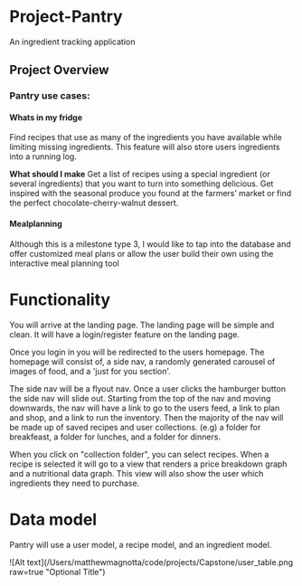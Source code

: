 # Project-Pantry
An ingredient tracking application


## Project Overview
### Pantry use cases:
#### Whats in my fridge
Find recipes that use as many of the
ingredients you have available while limiting missing
ingredients. This feature will also store users ingredients into a running log.

**What should I make**
Get a list of recipes using a special
ingredient (or several ingredients) that
you want to turn into something
delicious.
Get inspired with the seasonal produce
you found at the farmers’ market or find
the perfect chocolate-cherry-walnut
dessert.


#### Mealplanning
Although this is a milestone type 3, I would like to tap into the database and offer customized meal plans or allow the user build their own using the interactive meal planning tool



# Functionality

You will arrive at the landing page. The landing page will be simple and clean. It will have a login/register feature on the landing page.

Once you login in you will be redirected to the users homepage. The homepage will consist of, a side nav, a randomly generated carousel of images of food, and a 'just for you section'.

The side nav will be a flyout nav. Once a user clicks the hamburger button the side nav will slide out. Starting from the top of the nav and moving downwards, the nav will have a link to go to the users feed, a link to plan and shop, and a link to run the inventory. Then the majority of the nav will be made up of saved recipes and user collections. (e.g) a folder for breakfeast, a folder for lunches, and a folder for dinners.

When you click on "collection folder", you can select recipes. When a recipe is selected it will go to a view that renders a price breakdown graph and a nutritional data graph. This view will also show the user which ingredients they need to purchase.

# Data model

Pantry will use a user model, a recipe model, and an ingredient model.

![Alt text](/Users/matthewmagnotta/code/projects/Capstone/user_table.png raw=true "Optional Title")
